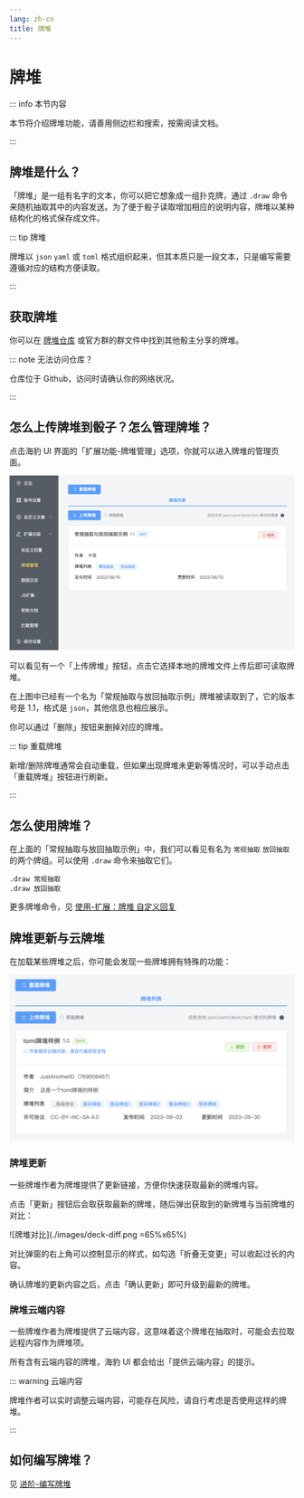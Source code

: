 ```yaml
---
lang: zh-cn
title: 牌堆
---
```


# 牌堆

::: info 本节内容

本节将介绍牌堆功能，请善用侧边栏和搜索，按需阅读文档。

:::

## 牌堆是什么？

「牌堆」是一组有名字的文本，你可以把它想象成一组扑克牌，通过 `.draw` 命令来随机抽取其中的内容发送。为了便于骰子读取增加相应的说明内容，牌堆以某种结构化的格式保存成文件。

::: tip 牌堆

牌堆以 `json` `yaml` 或 `toml` 格式组织起来，但其本质只是一段文本，只是编写需要遵循对应的结构方便读取。

:::

## 获取牌堆

你可以在 [牌堆仓库](https://github.com/sealdice/draw) 或官方群的群文件中找到其他骰主分享的牌堆。

::: note 无法访问仓库？

仓库位于 Github，访问时请确认你的网络状况。

:::

## 怎么上传牌堆到骰子？怎么管理牌堆？

点击海豹 UI 界面的「扩展功能-牌堆管理」选项，你就可以进入牌堆的管理页面。

![牌堆管理](./images/deck-ui.png)

可以看见有一个「上传牌堆」按钮，点击它选择本地的牌堆文件上传后即可读取牌堆。

在上图中已经有一个名为「常规抽取与放回抽取示例」牌堆被读取到了，它的版本号是 1.1，格式是 `json`，其他信息也相应展示。

你可以通过「删除」按钮来删掉对应的牌堆。

::: tip 重载牌堆

新增/删除牌堆通常会自动重载，但如果出现牌堆未更新等情况时，可以手动点击「重载牌堆」按钮进行刷新。

:::

## 怎么使用牌堆？

在上面的「常规抽取与放回抽取示例」中，我们可以看见有名为 `常规抽取` `放回抽取` 的两个牌组。可以使用 `.draw` 命令来抽取它们。

```text
.draw 常规抽取
.draw 放回抽取
```

更多牌堆命令，见 [使用-扩展：牌堆 自定义回复](../use/deck_and_reply.md)

## 牌堆更新与云牌堆

在加载某些牌堆之后，你可能会发现一些牌堆拥有特殊的功能：

![带有更新和云内容的牌堆示例](./images/deck-new-features.png)

### 牌堆更新

一些牌堆作者为牌堆提供了更新链接，方便你快速获取最新的牌堆内容。

点击「更新」按钮后会取获取最新的牌堆，随后弹出获取到的新牌堆与当前牌堆的对比：

![牌堆对比](./images/deck-diff.png =65%x65%)

对比弹窗的右上角可以控制显示的样式，如勾选「折叠无变更」可以收起过长的内容。

确认牌堆的更新内容之后，点击「确认更新」即可升级到最新的牌堆。

### 牌堆云端内容

一些牌堆作者为牌堆提供了云端内容，这意味着这个牌堆在抽取时，可能会去拉取远程内容作为牌堆项。

所有含有云端内容的牌堆，海豹 UI 都会给出「提供云端内容」的提示。

::: warning 云端内容

牌堆作者可以实时调整云端内容，可能存在风险，请自行考虑是否使用这样的牌堆。

:::

## 如何编写牌堆？

见 [进阶-编写牌堆](../advanced/edit_deck.md)